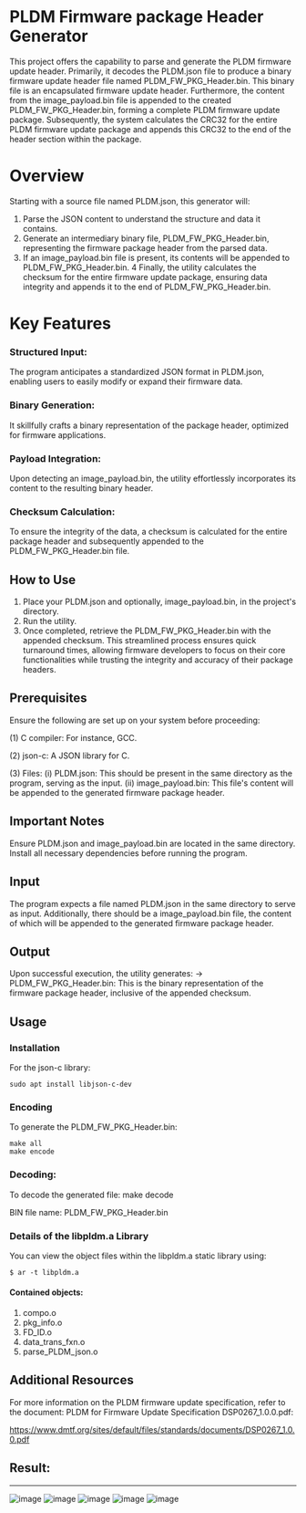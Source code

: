

# PLDM Firmware package Header Generator

This project offers the capability to parse and generate the PLDM firmware update header. Primarily, it decodes the PLDM.json file to produce a binary firmware update header file named PLDM_FW_PKG_Header.bin. This binary file is an encapsulated firmware update header. Furthermore, the content from the image_payload.bin file is appended to the created PLDM_FW_PKG_Header.bin, forming a complete PLDM firmware update package. Subsequently, the system calculates the CRC32 for the entire PLDM firmware update package and appends this CRC32 to the end of the header section within the package.

# Overview
Starting with a source file named PLDM.json, this generator will:
1. Parse the JSON content to understand the structure and data it contains.
2. Generate an intermediary binary file, PLDM_FW_PKG_Header.bin, representing the firmware package header from the parsed data.
3. If an image_payload.bin file is present, its contents will be appended to PLDM_FW_PKG_Header.bin.
4 Finally, the utility calculates the checksum for the entire firmware update package, ensuring data integrity and appends it to the end of PLDM_FW_PKG_Header.bin.

# Key Features
### Structured Input: 
The program anticipates a standardized JSON format in PLDM.json, enabling users to easily modify or expand their firmware data.

### Binary Generation: 
It skillfully crafts a binary representation of the package header, optimized for firmware applications.

### Payload Integration: 
Upon detecting an image_payload.bin, the utility effortlessly incorporates its content to the resulting binary header.

### Checksum Calculation: 
To ensure the integrity of the data, a checksum is calculated for the entire package header and subsequently appended to the PLDM_FW_PKG_Header.bin file.

## How to Use
1. Place your PLDM.json and optionally, image_payload.bin, in the project's directory.
2. Run the utility.
3. Once completed, retrieve the PLDM_FW_PKG_Header.bin with the appended checksum.
This streamlined process ensures quick turnaround times, allowing firmware developers to focus on their core functionalities while trusting the integrity and accuracy of their package headers.

## Prerequisites
Ensure the following are set up on your system before proceeding:

(1) C compiler: For instance, GCC.

(2) json-c: A JSON library for C.

(3) Files:
        (i) PLDM.json: This should be present in the same directory as the program, serving as the input.
        (ii) image_payload.bin: This file's content will be appended to the generated firmware package header.
## Important Notes
Ensure PLDM.json and image_payload.bin are located in the same directory.
Install all necessary dependencies before running the program.

## Input
The program expects a file named PLDM.json in the same directory to serve as input. Additionally, there should be a image_payload.bin file, the content of which will be appended to the generated firmware package header.        

## Output
Upon successful execution, the utility generates:
-> PLDM_FW_PKG_Header.bin: This is the binary representation of the firmware package header, inclusive of the appended checksum.


## Usage
### Installation
For the json-c library:
    
    sudo apt install libjson-c-dev

### Encoding 
To generate the PLDM_FW_PKG_Header.bin:
    
    make all
    make encode

### Decoding:
To decode the generated file:
    make decode

BIN file name: PLDM_FW_PKG_Header.bin  

### Details of the libpldm.a Library
You can view the object files within the libpldm.a static library using:
    
    $ ar -t libpldm.a

#### Contained objects:
1. compo.o
2. pkg_info.o
3. FD_ID.o
4. data_trans_fxn.o
5. parse_PLDM_json.o


## Additional Resources
For more information on the PLDM firmware update specification, refer to the document: 
PLDM for Firmware Update Specification DSP0267_1.0.0.pdf:

https://www.dmtf.org/sites/default/files/standards/documents/DSP0267_1.0.0.pdf


## Result:
----------------------------------------------------------------------------
![image](https://github.com/quanta-Irenelin/PLDM_FW_UPDATE/assets/85274528/efabeefe-a06a-4c7d-8226-fdb00c48f08c)
![image](https://github.com/quanta-Irenelin/PLDM_FW_UPDATE/assets/85274528/5684b49a-4f46-42e6-b527-284087eb03cb)
![image](https://github.com/quanta-Irenelin/PLDM_FW_UPDATE/assets/85274528/6d1ffb13-6928-40af-9a38-19f222421cb4)
![image](https://github.com/quanta-Irenelin/PLDM_FW_UPDATE/assets/85274528/8bff0b1f-9b17-45b0-8477-f73388bec31f)
![image](https://github.com/quanta-Irenelin/PLDM_FW_UPDATE/assets/85274528/dcac495f-5226-466a-818c-a74867a09b6f)



